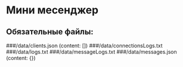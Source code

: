 # Мини месенджер

## Обязательные файлы:
###/data/clients.json (content: [])
###/data/connectionsLogs.txt
###/data/logs.txt
###/data/messageLogs.txt
###/data/messages.json (content: {})
